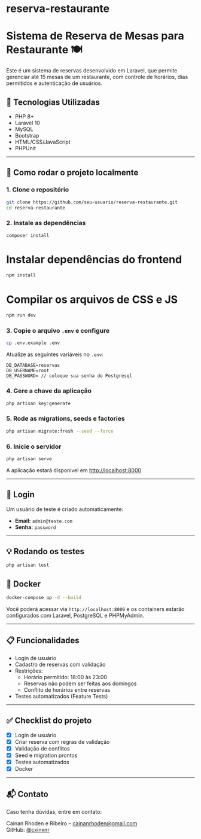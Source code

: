 # reserva-restaurante
# Sistema de Reserva de Mesas para Restaurante 🍽️

Este é um sistema de reservas desenvolvido em Laravel, que permite gerenciar até 15 mesas de um restaurante, com controle de horários, dias permitidos e autenticação de usuários.

## 🧰 Tecnologias Utilizadas

- PHP 8+
- Laravel 10
- MySQL
- Bootstrap
- HTML/CSS/JavaScript
- PHPUnit

---

## 🚀 Como rodar o projeto localmente

### 1. Clone o repositório

```bash
git clone https://github.com/seu-usuario/reserva-restaurante.git
cd reserva-restaurante
```

### 2. Instale as dependências

```bash
composer install
```

# Instalar dependências do frontend
```bash
npm install
```

# Compilar os arquivos de CSS e JS
```bash
npm run dev
```

### 3. Copie o arquivo `.env` e configure

```bash
cp .env.example .env
```

Atualize as seguintes variáveis no `.env`:

```env
DB_DATABASE=reservas
DB_USERNAME=root
DB_PASSWORD= // coloque sua senha do Postgresql
```

### 4. Gere a chave da aplicação

```bash
php artisan key:generate
```

### 5. Rode as migrations, seeds e factories

```bash
php artisan migrate:fresh --seed --force
```

### 6. Inicie o servidor

```bash
php artisan serve
```

A aplicação estará disponível em [http://localhost:8000](http://localhost:8000)


---

## 👤 Login

Um usuário de teste é criado automaticamente:

- **Email:** `admin@teste.com`
- **Senha:** `password`

---

## 💡 Rodando os testes

```bash
php artisan test
```

## 🐳 Docker 

```bash
docker-compose up -d --build
```

Você poderá acessar via `http://localhost:8000` e os containers estarão configurados com Laravel, PostgreSQL e PHPMyAdmin.

---

## 📋 Funcionalidades

- Login de usuário
- Cadastro de reservas com validação
- Restrições:
  - Horário permitido: 18:00 às 23:00
  - Reservas não podem ser feitas aos domingos
  - Conflito de horários entre reservas
- Testes automatizados (Feature Tests)

---

## ✅ Checklist do projeto

- [x] Login de usuário
- [x] Criar reserva com regras de validação
- [x] Validação de conflitos
- [x] Seed e migration prontos
- [x] Testes automatizados
- [x] Docker

---

## 📬 Contato

Caso tenha dúvidas, entre em contato:

Cainan Rhoden e Ribeiro – cainanrhoden@gmail.com  
GitHub: [@cxinxnr](https://github.com/cxinxnr)

